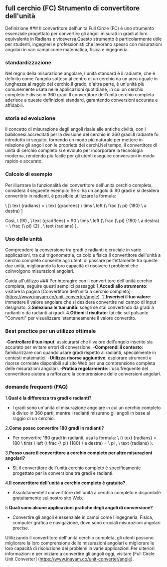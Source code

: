## full cerchio (FC) Strumento di convertitore dell'unità

Definizione ###
Il convertitore dell'unità Full Circle (FC) è uno strumento essenziale progettato per convertire gli angoli misurati in gradi al loro equivalente in Radians e viceversa.Questo strumento è particolarmente utile per studenti, ingegneri e professionisti che lavorano spesso con misurazioni angolari in vari campi come matematica, fisica e ingegneria.

### standardizzazione
Nel regno della misurazione angolare, l'unità standard è il radiante, che è definito come l'angolo sotteso al centro di un cerchio da un arco uguale in lunghezza al raggio del cerchio.Il grado, d'altra parte, è un'unità più comunemente usata nelle applicazioni quotidiane, in cui un cerchio completo è diviso in 360 gradi.Il convertitore dell'unità cerchio completa aderisce a queste definizioni standard, garantendo conversioni accurate e affidabili.

### storia ed evoluzione
Il concetto di misurazione degli angoli risale alle antiche civiltà, con i babilonesi accreditati per la divisione del cerchio in 360 gradi.Il radiante fu introdotto in seguito, fornendo un modo più naturale per mettere in relazione gli angoli con le proprietà dei cerchi.Nel tempo, il convertitore di unità di cerchio completo si è evoluto per incorporare la tecnologia moderna, rendendo più facile per gli utenti eseguire conversioni in modo rapido e accurato.

### Calcolo di esempio
Per illustrare la funzionalità del convertitore dell'unità cerchio completa, considera il seguente esempio: Se si ha un angolo di 90 gradi e si desidera convertirlo in radianti, è possibile utilizzare la formula:

\ [\ text {radians} = \ text {gradrees} \ tims \ left (\ frac {\ pi} {180} \ a destra) \]

Così, \ (90 \, \ text {gradRees} = 90 \ tims \ left (\ frac {\ pi} {180} \ a destra) = \ frac {\ pi} {2} \, \ text {radians} \).

### Uso delle unità
Comprendere la conversione tra gradi e radianti è cruciale in varie applicazioni, tra cui trigonometria, calcolo e fisica.Il convertitore dell'unità a cerchio completo consente agli utenti di passare perfettamente tra queste due unità, migliorando la loro capacità di risolvere i problemi che coinvolgono misurazioni angolari.

Guida all'utilizzo ###
Per interagire con il convertitore dell'unità cerchio completa, seguire questi semplici passaggi:
1.**Accedi allo strumento**: visitare la pagina [Convertitore dell'unità a cerchio completo] (https://www.inayam.co/unit-converter/angle).
2.**Inserisci il tuo valore**: immettere il valore angolare che si desidera convertire nel campo di input designato.
3.**Seleziona le tue unità**: scegli se stai convertindo da gradi a radianti o da radianti ai gradi.
4.**Ottieni il risultato**: fai clic sul pulsante "Converti" per visualizzare istantaneamente il valore convertito.

### Best practice per un utilizzo ottimale
-**Controllare il tuo input**: assicurarsi che il valore dell'angolo inserito sia accurato per evitare errori di conversione.
-**Comprendi il contesto**: familiarizzare con quando usare gradi rispetto ai radianti, specialmente in contesti matematici.
-**Utilizza risorse aggiuntive**: esplorare strumenti e risorse correlate disponibili sul sito Web per una comprensione completa delle misurazioni angolari.
-**Pratica regolarmente**: l'uso frequente del convertitore aiuterà a rafforzare la comprensione delle conversioni angolari.

### domande frequenti (FAQ)

1.**Qual è la differenza tra gradi e radianti?**
- I gradi sono un'unità di misurazione angolare in cui un cerchio completo è diviso in 360 parti, mentre i radianti misurano gli angoli in base al raggio di un cerchio.

2.**Come posso convertire 180 gradi in radianti?**
- Per convertire 180 gradi in radianti, usa la formula: \ (\ text {radians} = 180 \ tims \ left (\ frac {\ pi} {180} \ a destra) = \ pi \, \ text {radians} \).

3.**Posso usare il convertitore a cerchio completo per altre misurazioni angolari?**
- Sì, il convertitore dell'unità cerchio completo è specificamente progettato per la conversione tra gradi e radianti.

4.**Il convertitore dell'unità a cerchio completo è gratuito?**
- Assolutamente!Il convertitore dell'unità a cerchio completo è disponibile gratuitamente sul nostro sito Web.

5.**Quali sono alcune applicazioni pratiche degli angoli di conversione?**
- Convertire gli angoli è essenziale in campi come l'ingegneria, Fisica, computer grafica e navigazione, dove sono cruciali misurazioni angolari precise.

Utilizzando il convertitore dell'unità cerchio completa, gli utenti possono migliorare la loro comprensione delle misurazioni angolari e migliorare le loro capacità di risoluzione dei problemi in varie applicazioni.Per ulteriori informazioni e per iniziare a convertire gli angoli oggi, visitare [Full Circle Unit Converter] (https://www.inayam.co/unit-converter/angle).